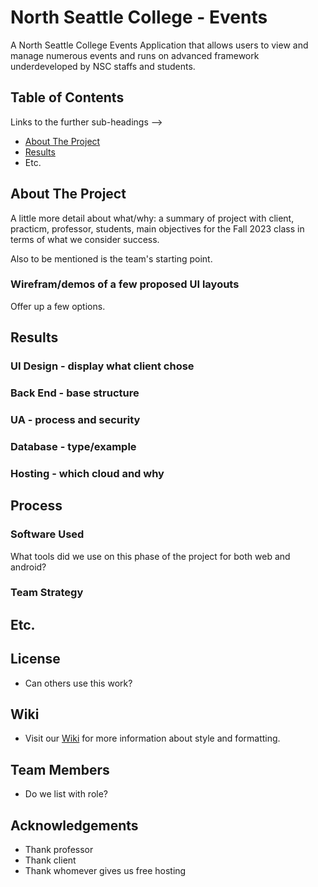 # North Seattle College - Events
A North Seattle College Events Application that allows users to view and manage numerous events and runs on advanced framework underdeveloped by NSC staffs and students.
 
## Table of Contents
Links to the further sub-headings --> 
- [About The Project]()
- [Results]()
- Etc.
 
## About The Project
A little more detail about what/why: a summary of project with client, practicm, professor, students, main objectives for the Fall 2023 class in terms of what we consider success. 
 
Also to be mentioned is the team's starting point.
 
### Wirefram/demos of a few proposed UI layouts
Offer up a few options.
 
## Results
### UI Design - display what client chose 
 
### Back End - base structure
 
### UA - process and security
 
### Database - type/example
 
### Hosting - which cloud and why
 
## Process
### Software Used
What tools did we use on this phase of the project for both web and android?

### Team Strategy

## Etc.
 
## License
- Can others use this work?
 
## Wiki
- Visit our [Wiki]() for more information about style and formatting.
 
## Team Members
- Do we list with role?
 
## Acknowledgements
- Thank professor
- Thank client
- Thank whomever gives us free hosting
